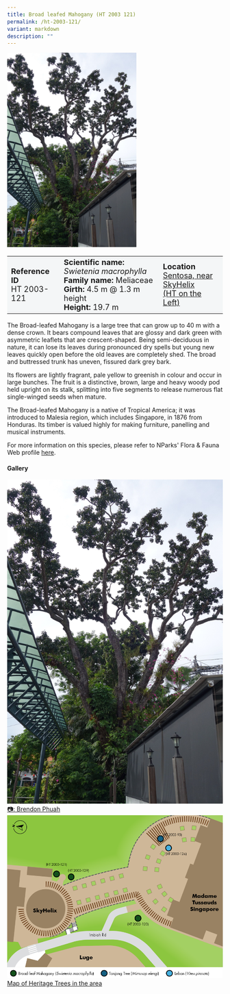 ```yaml
---
title: Broad leafed Mahogany (HT 2003 121)
permalink: /ht-2003-121/
variant: markdown
description: ""
---
```

<div class="isomer-image-wrapper">
<img style="width: 60%" src="/images/Heritage_trees_photos/swimac_ht2003-121_habit.jpg">
</div>
<table style="minWidth: 100px; font-size: 18px; background: #F4F6F7">
<tbody><tr>
<td rowspan="1" colspan="1">
<strong>Reference ID</strong>
<br>HT 2003-121
</td>
<td rowspan="1" colspan="1">
	<strong>Scientific name:</strong> <em>Swietenia macrophylla</em>
<br><strong>Family name: </strong>Meliaceae
<br><strong>Girth: </strong>4.5 m @ 1.3 m height
<br><strong>Height: </strong>19.7 m
</td>
<td rowspan="1" colspan="1">
<strong>Location</strong><a href="https://www.onemap.gov.sg/?lat=1.2549189999975894&amp;lng=103.81775699999825">
 <br>Sentosa, near SkyHelix<br>(HT on the Left)</a>
</td>
</tr>
</tbody>
</table>
<p>The Broad-leafed Mahogany is a large tree that can grow up to 40 m with a dense crown. It bears compound leaves that are glossy and dark green with asymmetric leaflets that are crescent-shaped. Being semi-deciduous in nature, it can lose its leaves during pronounced dry spells but young new leaves quickly open before the old leaves are completely shed. The broad and buttressed trunk has uneven, fissured dark grey bark.</p>

<p>Its flowers are lightly fragrant, pale yellow to greenish in colour and occur in large bunches. The fruit is a distinctive, brown, large and heavy woody pod held upright on its stalk, splitting into five segments to release numerous flat single-winged seeds when mature.</p>

<p>The Broad-leafed Mahogany is a native of Tropical America; it was introduced to Malesia region, which includes Singapore, in 1876 from Honduras. Its timber is valued highly for making furniture, panelling and musical instruments.</p>

<p>For more information on this species, please refer to NParks' Flora &amp; Fauna Web profile <a href="https://www.nparks.gov.sg/florafaunaweb/flora/3/1/3150">here</a>.</p>

<h4><b>Gallery</b></h4>
<div class="isomer-card-grid">
<a href="/images/Heritage_trees_photos/swimac_ht2003-121_habit.jpg" class="isomer-card">
<div class="isomer-card-image">
<div class="isomer-image-wrapper"><img src="/images/Heritage_trees_photos/swimac_ht2003-121_habit.jpg"></div></div>
<div class="isomer-card-body"><div class="isomer-card-description">📷: Brendon Phuah</div></div></a>

<a href="/images/Heritage_trees_photos/HTmap_Imbiah.png" class="isomer-card">
<div class="isomer-card-image">
<div class="isomer-image-wrapper"><img src="/images/Heritage_trees_photos/HTmap_Imbiah.png"></div></div>
<div class="isomer-card-body"><div class="isomer-card-description">Map of Heritage Trees in the area</div></div></a></div>